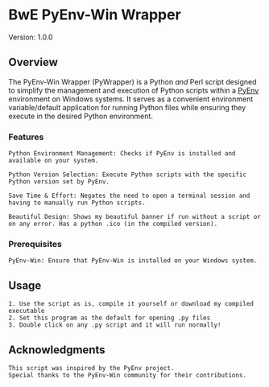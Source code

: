 # BwE PyEnv-Win Wrapper

Version: 1.0.0

## Overview

The PyEnv-Win Wrapper (PyWrapper) is a Python *and* Perl script designed to simplify the management and execution of Python scripts within a [PyEnv](https://github.com/pyenv/pyenv) environment on Windows systems. It serves as a convenient environment variable/default application for running Python files while ensuring they execute in the desired Python environment.

### Features

    Python Environment Management: Checks if PyEnv is installed and available on your system.

    Python Version Selection: Execute Python scripts with the specific Python version set by PyEnv.

    Save Time & Effort: Negates the need to open a terminal session and having to manually run Python scripts.

    Beautiful Design: Shows my beautiful banner if run without a script or on any error. Has a python .ico (in the compiled version).

### Prerequisites

    PyEnv-Win: Ensure that PyEnv-Win is installed on your Windows system.

## Usage
    1. Use the script as is, compile it yourself or download my compiled executable
    2. Set this program as the default for opening .py files
    3. Double click on any .py script and it will run normally!

## Acknowledgments

    This script was inspired by the PyEnv project.
    Special thanks to the PyEnv-Win community for their contributions.

